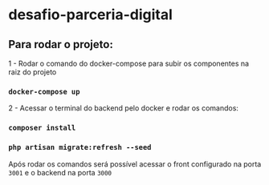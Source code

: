 # desafio-parceria-digital

## Para rodar o projeto:

1 - Rodar o comando do docker-compose para subir os componentes na raiz do projeto
### `docker-compose up`


2 - Acessar o terminal do backend pelo docker e rodar os comandos:
### `composer install`
### `php artisan migrate:refresh --seed`

Após rodar os comandos será possível acessar o front configurado na porta `3001` e o backend na porta `3000`


